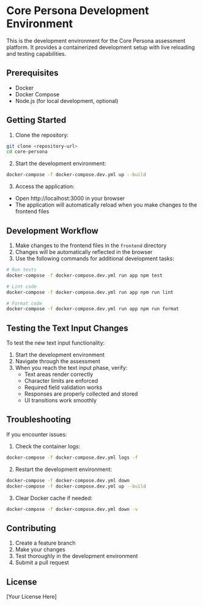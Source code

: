 # Core Persona Development Environment

This is the development environment for the Core Persona assessment platform. It provides a containerized development setup with live reloading and testing capabilities.

## Prerequisites

- Docker
- Docker Compose
- Node.js (for local development, optional)

## Getting Started

1. Clone the repository:
```bash
git clone <repository-url>
cd core-persona
```

2. Start the development environment:
```bash
docker-compose -f docker-compose.dev.yml up --build
```

3. Access the application:
- Open http://localhost:3000 in your browser
- The application will automatically reload when you make changes to the frontend files

## Development Workflow

1. Make changes to the frontend files in the `frontend` directory
2. Changes will be automatically reflected in the browser
3. Use the following commands for additional development tasks:

```bash
# Run tests
docker-compose -f docker-compose.dev.yml run app npm test

# Lint code
docker-compose -f docker-compose.dev.yml run app npm run lint

# Format code
docker-compose -f docker-compose.dev.yml run app npm run format
```

## Testing the Text Input Changes

To test the new text input functionality:

1. Start the development environment
2. Navigate through the assessment
3. When you reach the text input phase, verify:
   - Text areas render correctly
   - Character limits are enforced
   - Required field validation works
   - Responses are properly collected and stored
   - UI transitions work smoothly

## Troubleshooting

If you encounter issues:

1. Check the container logs:
```bash
docker-compose -f docker-compose.dev.yml logs -f
```

2. Restart the development environment:
```bash
docker-compose -f docker-compose.dev.yml down
docker-compose -f docker-compose.dev.yml up --build
```

3. Clear Docker cache if needed:
```bash
docker-compose -f docker-compose.dev.yml down -v
```

## Contributing

1. Create a feature branch
2. Make your changes
3. Test thoroughly in the development environment
4. Submit a pull request

## License

[Your License Here] 